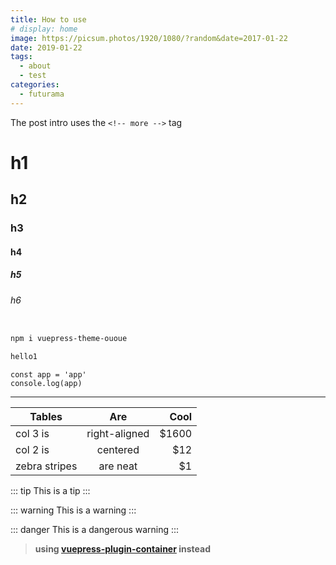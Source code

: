 ```yaml
---
title: How to use
# display: home
image: https://picsum.photos/1920/1080/?random&date=2017-01-22
date: 2019-01-22
tags: 
  - about
  - test
categories:
  - futurama
--- 
```


The post intro uses the `<!-- more -->` tag

<!-- more -->

# h1
## h2
### h3
#### h4
##### h5
###### h6

``` sh

npm i vuepress-theme-ououe

hello1
```

``` js{2}
const app = 'app'
console.log(app)
```

---

| Tables        | Are           | Cool  |
| ------------- |:-------------:| -----:|
| col 3 is      | right-aligned | $1600 |
| col 2 is      | centered      |   $12 |
| zebra stripes | are neat      |    $1 |


::: tip
This is a tip
:::

::: warning
This is a warning
:::

::: danger
This is a dangerous warning
:::

> **using [vuepress-plugin-container](https://vuepress.github.io/zh/plugins/container/) instead**